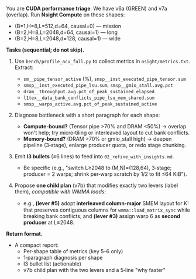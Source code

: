 You are **CUDA performance triage**. We have v6a (GREEN) and v7a (overlap). Run **Nsight Compute** on these shapes:

- (B=1,H=8,L=512,d=64, causal=0)  — mission
- (B=2,H=8,L=2048,d=64, causal=1) — long
- (B=2,H=8,L=2048,d=128, causal=1) — wide

**Tasks (sequential; do not skip).**
1) Use `bench/profile_ncu_full.py` to collect metrics in `nsight/metrics.txt`. Extract:
   - `sm__pipe_tensor_active` (%), `smsp__inst_executed_pipe_tensor.sum`
   - `smsp__inst_executed_pipe_lsu.sum`, `smsp__gmio_stall.avg.pct`
   - `dram__throughput.avg.pct_of_peak_sustained_elapsed`
   - `l1tex__data_bank_conflicts_pipe_lsu_mem_shared.sum`
   - `smsp__warps_active.avg.pct_of_peak_sustained_active`

2) Diagnose bottleneck with a short paragraph for each shape:
   - **Compute‑bound?** (Tensor pipe >70% and DRAM <50%) → overlap won't help; try micro‑tiling or interleaved layout to cut bank conflicts.
   - **Memory‑bound?** (DRAM >70% or gmio_stall high) → deepen pipeline (3‑stage), enlarge producer quota, or redo stage chunking.

3) Emit **I3 bullets** (≤6 lines) to feed into `02_refine_with_insights.md`.
   - Be specific (e.g., "switch L≥2048 to (M,N)=(128,64), 3‑stage; producer = 2 warps; shrink per‑warp scratch by 1/2 to fit ≤64 KiB").

4) Propose **one child plan** (v7b) that modifies exactly two levers (label them), *compatible with WMMA loads*:
   - e.g., **(lever #5)** adopt **interleaved column‑major** SMEM layout for Kᵀ that preserves contiguous columns for `wmma::load_matrix_sync` while breaking bank conflicts; and **(lever #3)** assign warp 6 as **second producer** at L≥2048.

**Return format.**
- A compact report:
  - Per‑shape table of metrics (key 5–6 only)
  - 1‑paragraph diagnosis per shape
  - I3 bullet list (actionable)
  - v7b child plan with the two levers and a 5‑line "why faster"

